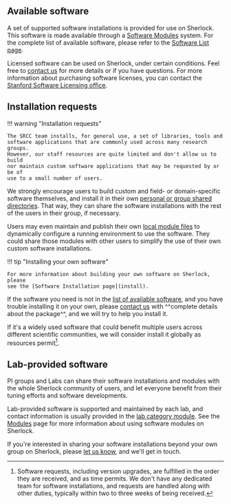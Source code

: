## Available software

A set of supported software installations is provided for use on Sherlock. This
software is made available through a [Software Modules](modules) system. For
the complete list of available software, please refer to the [Software List
page](list).

Licensed software can be used on Sherlock, under certain conditions. Feel free
to [contact us][url_contact] for more details or if you have questions. For more
information about purchasing software licenses, you can contact the [Stanford
Software Licensing office][url_software_lic].


## Installation requests

!!! warning "Installation requests"

    The SRCC team installs, for general use, a set of libraries, tools and
    software applications that are commonly used across many research groups.
    However, our staff resources are quite limited and don't allow us to build
    nor maintain custom software applications that may be requested by or be of
    use to a small number of users.

We strongly encourage users to build custom and field- or domain-specific
software themselves, and install it in their own [personal or group shared
directories][url_storage]. That way, they can share the software installations
with the rest of the users in their group, if necessary.

Users may even maintain and publish their own [local module
files](modules#custom-modules) to dynamically configure a running environment
to use the software. They could share those modules with other users to
simplify the use of their own custom software installations.

!!! tip "Installing your own software"

    For more information about building your own software on Sherlock, please
    see the [Software Installation page](install).

If the software you need is not in the [list of available software](list), and
you have trouble installing it on your own, please [contact us][url_contact]
with ^^complete details about the package^^, and we will try to help you
install it.

If it's a widely used software that could benefit multiple users across
different scientific communities, we will consider install it globally as
resources permit[^install_req].


## Lab-provided software

PI groups and Labs can share their software installations and modules with the
whole Sherlock community of users, and let everyone benefit from their tuning
efforts and software developments.

Lab-provided software is supported and maintained by each lab, and contact
information is usually provided in the [lab category module][url_modules_lab].
See the [Modules][url_modules] page for more information about using software
modules on Sherlock.

If you're interested in sharing your software installations beyond your own
group on Sherlock, please [let us know][url_contact], and we'll get in touch.



[comment]: #  (link URLs -----------------------------------------------------)

[url_contact]:      mailto:srcc-support@stanford.edu
[url_software_lic]: https://uit.stanford.edu/service/softwarelic
[url_storage]:      /docs/storage
[url_modules]:      /docs/software/modules
[url_modules_lab]:  /docs/software/modules#lab-provided-software


[comment]: #  (footnotes -----------------------------------------------------)

[^install_req]: Software requests, including version upgrades, are fulfilled in
  the order they are received, and as time permits. We don't have any dedicated
  team for software installations, and requests are handled along with other
  duties, typically within two to three weeks of being received.




